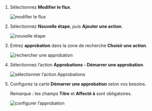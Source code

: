 1. Sélectionnez **Modifier le flux**.
   
    ![modifier le flux](includes/media/modern-approvals/edit-flow.png)
2. Sélectionnez **Nouvelle étape**, puis **Ajouter une action**.
   
    ![nouvelle étape](includes/media/modern-approvals/select-sharepoint-add-action.png)
3. Entrez **approbation** dans la zone de recherche **Choisir une action**.
   
    ![rechercher une approbation](includes/media/modern-approvals/search-approvals.png)
4. Sélectionnez l’action **Approbations - Démarrer une approbation**.
   
    ![sélectionner l’action Approbations](includes/media/modern-approvals/select-approvals.png)
5. Configurez la carte **Démarrer une approbation** selon vos besoins.
   
     Remarque : les champs **Titre** et **Affecté à** sont obligatoires.
   
    ![configurer l’approbation](includes/media/modern-approvals/provide-approval-config-info.png)

